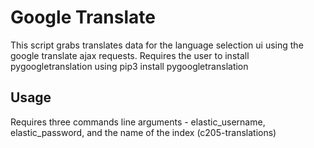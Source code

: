 # Google Translate

This script grabs translates data for the language selection ui using the google translate ajax requests.
Requires the user to install pygoogletranslation using pip3 install pygoogletranslation

## Usage

Requires three commands line arguments - elastic_username, elastic_password, and the name of the index (c205-translations)

